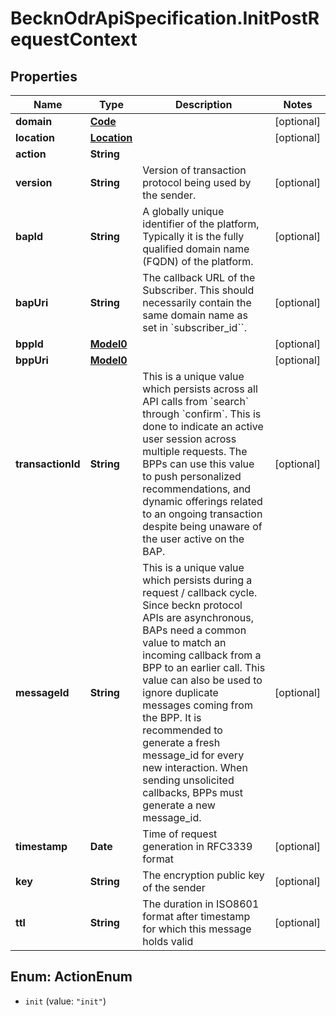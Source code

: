 # BecknOdrApiSpecification.InitPostRequestContext

## Properties

Name | Type | Description | Notes
------------ | ------------- | ------------- | -------------
**domain** | [**Code**](Code.md) |  | [optional] 
**location** | [**Location**](Location.md) |  | [optional] 
**action** | **String** |  | 
**version** | **String** | Version of transaction protocol being used by the sender. | [optional] 
**bapId** | **String** | A globally unique identifier of the platform, Typically it is the fully qualified domain name (FQDN) of the platform. | [optional] 
**bapUri** | **String** | The callback URL of the Subscriber. This should necessarily contain the same domain name as set in &#x60;subscriber_id&#x60;&#x60;. | [optional] 
**bppId** | [**Model0**](Model0.md) |  | [optional] 
**bppUri** | [**Model0**](Model0.md) |  | [optional] 
**transactionId** | **String** | This is a unique value which persists across all API calls from &#x60;search&#x60; through &#x60;confirm&#x60;. This is done to indicate an active user session across multiple requests. The BPPs can use this value to push personalized recommendations, and dynamic offerings related to an ongoing transaction despite being unaware of the user active on the BAP. | [optional] 
**messageId** | **String** | This is a unique value which persists during a request / callback cycle. Since beckn protocol APIs are asynchronous, BAPs need a common value to match an incoming callback from a BPP to an earlier call. This value can also be used to ignore duplicate messages coming from the BPP. It is recommended to generate a fresh message_id for every new interaction. When sending unsolicited callbacks, BPPs must generate a new message_id. | [optional] 
**timestamp** | **Date** | Time of request generation in RFC3339 format | [optional] 
**key** | **String** | The encryption public key of the sender | [optional] 
**ttl** | **String** | The duration in ISO8601 format after timestamp for which this message holds valid | [optional] 



## Enum: ActionEnum


* `init` (value: `"init"`)




